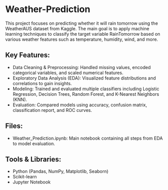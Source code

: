 # Weather-Prediction
This project focuses on predicting whether it will rain tomorrow using the WeatherAUS dataset from Kaggle. The main goal is to apply machine learning techniques to classify the target variable RainTomorrow based on various weather features such as temperature, humidity, wind, and more.

## Key Features:
- Data Cleaning & Preprocessing: Handled missing values, encoded categorical variables, and scaled numerical features.
- Exploratory Data Analysis (EDA): Visualized feature distributions and correlations to gain insights.
- Modeling: Trained and evaluated multiple classifiers including Logistic Regression, Decision Trees, Random Forest, and K-Nearest Neighbors (KNN).
- Evaluation: Compared models using accuracy, confusion matrix, classification report, and ROC curves.
## Files:
- Weather_Prediction.ipynb: Main notebook containing all steps from EDA to model evaluation.
## Tools & Libraries:
- Python (Pandas, NumPy, Matplotlib, Seaborn)
- Scikit-learn
- Jupyter Notebook

